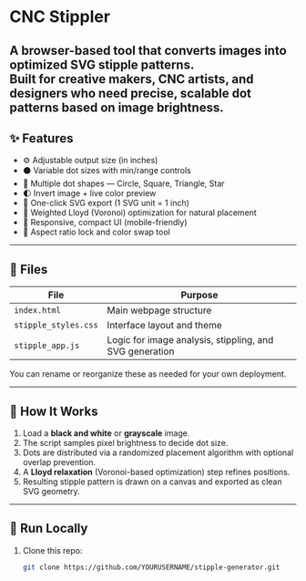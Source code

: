 # CNC Stippler

A browser-based tool that converts images into optimized SVG stipple patterns.  
Built for creative makers, CNC artists, and designers who need precise, scalable dot patterns based on image brightness.
---

## ✨ Features

- ⚙️ Adjustable output size (in inches)
- ⚫ Variable dot sizes with min/range controls
- 🎨 Multiple dot shapes — Circle, Square, Triangle, Star
- 🌓 Invert image + live color preview
- 💾 One-click SVG export (1 SVG unit = 1 inch)
- 🧮 Weighted Lloyd (Voronoi) optimization for natural placement
- 🚀 Responsive, compact UI (mobile-friendly)
- 🔄 Aspect ratio lock and color swap tool

---

## 🧩 Files

| File | Purpose |
|------|----------|
| `index.html` | Main webpage structure |
| `stipple_styles.css` | Interface layout and theme |
| `stipple_app.js` | Logic for image analysis, stippling, and SVG generation |

You can rename or reorganize these as needed for your own deployment.

---

## 🧠 How It Works

1. Load a **black and white** or **grayscale** image.
2. The script samples pixel brightness to decide dot size.
3. Dots are distributed via a randomized placement algorithm with optional overlap prevention.
4. A **Lloyd relaxation** (Voronoi-based optimization) step refines positions.
5. Resulting stipple pattern is drawn on a canvas and exported as clean SVG geometry.

---

## 🚀 Run Locally

1. Clone this repo:
   ```bash
   git clone https://github.com/YOURUSERNAME/stipple-generator.git
